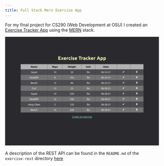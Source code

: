 ```yaml
---
title: Full Stack Mern Exercise App
---
```


For my final project for CS290 (Web Development at OSU) I created an [Exercise
Tracker App](https://github.com/erietz/osu-cs290-project4) using the [MERN]
stack.

<img src="https://raw.githubusercontent.com/erietz/osu-cs290-project4/main/media/homePage.png" 
class="center"
alt="Home Page">


A description of the REST API can be found in the `README.md` of the
`exercise-rest` directory
[here](https://github.com/erietz/osu-cs290-project4/tree/main/exercise-rest)

[MERN]: https://www.mongodb.com/mern-stack
